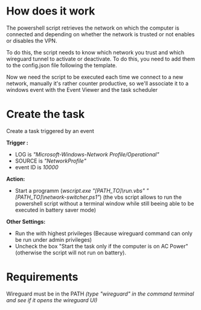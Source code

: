 # How does it work
The powershell script retrieves the network on which the computer is connected and depending on whether the network is trusted or not enables or disables the VPN.

To do this, the script needs to know which network you trust and which wireguard tunnel to activate or deactivate. To do this, you need to add them to the config.json file following the template.

Now we need the script to be executed each time we connect to a new network, manually it's rather counter productive, so we'll associate it to a windows event with the Event Viewer and the task scheduler


# Create the task
Create a task triggered by an event 

<strong>Trigger :</strong>
- LOG  is  *"Microsoft-Windows-Network Profile/Operational"*
- SOURCE is *"NetworkProfile"*
- event ID is *10000*

<strong>Action:</strong>
- Start a programm (*wscript.exe "[PATH_TO]\run.vbs" "[PATH_TO]\network-switcher.ps1"*)
(the vbs script allows to run the powershell script without a terminal window while still beeing able to be executed in battery saver mode)


<strong>Other Settings:</strong>
- Run the with highest privileges (Because wireguard command can only be run under admin privileges)
- Uncheck the box "Start the task only if the computer is on AC Power" (otherwise the script will not run on battery).


# Requirements
Wireguard must be in the PATH *(type "wireguard" in the command terminal and see if it opens the wireguard UI)*



